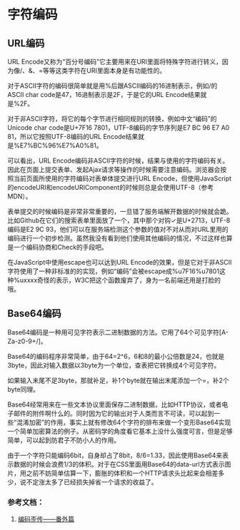 # 字符编码

## URL编码
URL Encode又称为“百分号编码”它主要用来在URI里面将特殊字符进行转义，因为像/、&、=等等这类字符在URI里面本身是有功能性的。

对于ASCII字符的编码很简单就是用%后跟ASCII编码的16进制表示，例如/的ASCII char code是47，16进制表示是2F，于是它的URL Encode结果就是%2F。

对于非ASCII字符，将它的每个字节进行相同规则的转换，例如中文“编码”的Unicode char code是U+7F16 7801，UTF-8编码的字节序列是E7 BC 96 E7 A0 81，所以它按照UTF-8编码的URL Encode结果就是%E7%BC%96%E7%A0%81。

可以看出，URL Encode编码非ASCII字符的时候，结果与使用的字符编码有关。因此在页面上提交表单、发起Ajax请求等操作的时候需要注意编码。浏览器会按照当前页面所使用的字符编码对表单体提交进行URL Encode，但使用JavaScript的encodeURI和encodeURIComponent的时候则总是会使用UTF-8（参考MDN）。

表单提交的时候编码是非常非常重要的，一旦错了服务端解开数据的时候就会跪。比如Github在它们的搜索表单里面放了一个<input name="utf8" type="hidden" value="✓">，其中那个对钩✓是U+2713，UTF-8编码是E2 9C 93，他们可以在服务端检测这个参数的值对不对从而对URL里用的编码进行一个初步检测。虽然我没有看到他们使用其他编码的情况，不过这样也算是一个编码协商和Check的手段吧。

在JavaScript中使用escape也可以达到URL Encode的效果，但是它对于非ASCII字符使用了一种非标准的的实现，例如“编码”会被escape成%u7F16%u7801这种%uxxxx奇怪的表示，W3C把这个函数废弃了，身为一名前端还用是打脸的哦。


## Base64编码
Base64编码是一种用可见字符表示二进制数据的方法。它用了64个可见字符[A-Za-z0-9+/]。

Base64的编码程序非常简单，由于64=2^6，6和8的最小公倍数是24，也就是3byte，因此对输入数据以3byte为一个单位，查表把它转换成4个可见字符。

如果输入末尾不足3byte，那就补足，补1个byte就在输出末尾添加一个=，补2个byte同理。

Base64经常用来在一些文本协议里面保存二进制数据，比如HTTP协议，或者电子邮件的附件啊什么的。同时因为它的输出对于人类而言不可读，可以起到一些“混淆加密”的作用，事实上就有修改64个字符的排布来做一个变形Base64实现一个简单加密算法的例子。从密码学的角度看它基本上没什么强度可言，但是足够简单，可以起到防君子不防小人的作用。

由于一个字符只能编码6bit，自身却占了8bit，8/6=1.33，因此使用Base64来表示数据的时候会浪费1/3的体积。对于在CSS里面用Base64的data-url方式表示图片，用之前不妨简单估算一下，膨胀的体积和一个HTTP请求头比起来会相差多少，说不定涨太多了已经损失掉省一个请求的收益了。



### 参考文档：
1. [编码歪传——番外篇](http://jimliu.net/2015/03/07/something-about-encoding-extra/)
